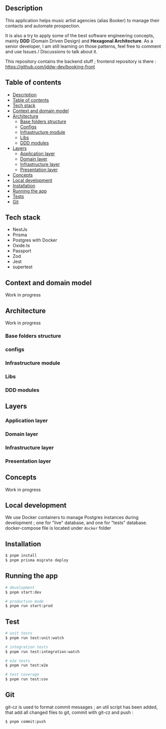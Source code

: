 ## Description

This application helps music artist agencies (alias Booker) to manage their contacts and automate prospection.

It is also a try to apply some of the best software engineering concepts, mainly **DDD** (Domain Driven Design) and **Hexagonal Architecture**. As a senior developer, I am still learning on those patterns, feel free to comment and use Issues / Discussions to talk about it.

This repository contains the backend stuff ; frontend repository is there : https://github.com/jddw-dev/booking-front

## Table of contents

- [Description](#description)
- [Table of contents](#table-of-contents)
- [Tech stack](#tech-stack)
- [Context and domain model](#context-and-domain-model)
- [Architecture](#architecture)
  - [Base folders structure](#base-folders-structure)
  - [Configs](#configs)
  - [Infrastructure module](#infrastructure-module)
  - [Libs](#libs)
  - [DDD modules](#ddd-modules)
- [Layers](#layers)
  - [Application layer](#application-layer)
  - [Domain layer](#domain-layer)
  - [Infrastructure layer](#infrastructure-layer)
  - [Presentation layer](#presentation-layer)
- [Concepts](#concepts)
- [Local development](#local-development)
- [Installation](#installation)
- [Running the app](#running-the-app)
- [Tests](#tests)
- [Git](#git)

## Tech stack

- NestJs
- Prisma
- Postgres with Docker
- Oxide.ts
- Passport
- Zod
- Jest
- supertest

## Context and domain model

Work in progress

## Architecture

Work in progress

### Base folders structure

### configs

### Infrastructure module

### Libs

### DDD modules

## Layers

### Application layer

### Domain layer

### Infrastructure layer

### Presentation layer

## Concepts

Work in progress

## Local development

We use Docker containers to manage Postgres instances during development ; one for "live" database, and one for "tests" database.
docker-compose file is located under `docker` folder

## Installation

```bash
$ pnpm install
$ pnpm prisma migrate deploy
```

## Running the app

```bash
# development
$ pnpm start:dev

# production mode
$ pnpm run start:prod
```

## Test

```bash
# unit tests
$ pnpm run test:unit:watch

# integration tests
$ pnpm run test:integration:watch

# e2e tests
$ pnpm run test:e2e

# test coverage
$ pnpm run test:cov
```

## Git

git-cz is used to format commit messages ; an util script has been added, that add all changed files to git, commit with git-cz and push :

```bash
$ pnpm commit:push
```
